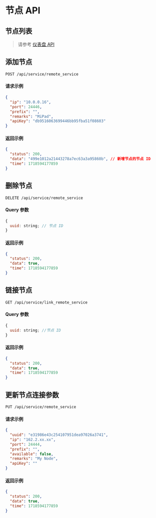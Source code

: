 # 节点 API

## 节点列表

> 请参考 [仪表盘 API](./api_dashboard.md#get-overview-info)

## 添加节点

```http
POST /api/service/remote_service
```

#### 请求示例

```json
{
  "ip": "10.0.0.16",
  "port": 24446,
  "prefix": "",
  "remarks": "MiPad",
  "apiKey": "db9516063699446bb95fba51f08603"
}
```

#### 返回示例

```json
{
  "status": 200,
  "data": "499e1012a21443278a7ec63a3a95860b", // 新增节点的节点 ID
  "time": 1718594177859
}
```

## 删除节点

```http
DELETE /api/service/remote_service
```

#### Query 参数

```js
{
  uuid: string; // 节点 ID
}
```

#### 返回示例

```json
{
  "status": 200,
  "data": true,
  "time": 1718594177859
}
```

## 链接节点

```http
GET /api/service/link_remote_service
```

#### Query 参数

```js
{
  uuid: string; //节点 ID
}
```

#### 返回示例

```json
{
  "status": 200,
  "data": true,
  "time": 1718594177859
}
```

## 更新节点连接参数

```http
PUT /api/service/remote_service
```

#### 请求示例

```json
{
  "uuid": "e31986e43c254107951dea97026a3741",
  "ip": "162.2.xx.xx",
  "port": 24444,
  "prefix": "",
  "available": false,
  "remarks": "My Node",
  "apiKey": ""
}
```

#### 返回示例

```json
{
  "status": 200,
  "data": true,
  "time": 1718594177859
}
```
